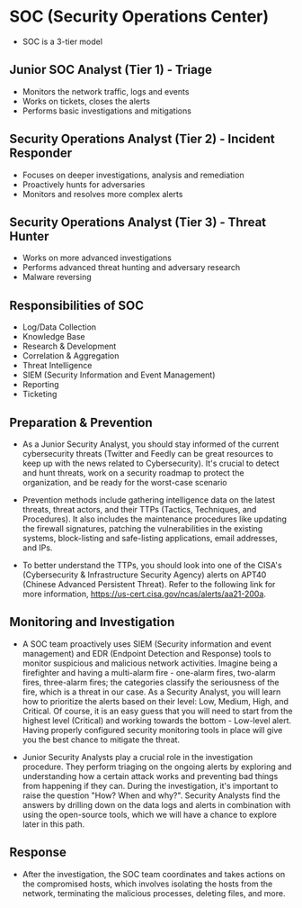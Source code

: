 # SOC (Security Operations Center) 

- SOC is a 3-tier model


## Junior SOC Analyst (Tier 1) - Triage
- Monitors the network traffic, logs and events
- Works on tickets, closes the alerts
- Performs basic investigations and mitigations

## Security Operations Analyst (Tier 2) - Incident Responder
- Focuses on deeper investigations, analysis and remediation
- Proactively hunts for adversaries
- Monitors and resolves more complex alerts

## Security Operations Analyst (Tier 3) - Threat Hunter
- Works on more advanced investigations
- Performs advanced threat hunting and adversary research
- Malware reversing

## Responsibilities of SOC
- Log/Data Collection
- Knowledge Base
- Research & Development
- Correlation & Aggregation
- Threat Intelligence
- SIEM (Security Information and Event Management)
- Reporting
- Ticketing

## Preparation & Prevention

- As a Junior Security Analyst, you should stay informed of the current cybersecurity threats (Twitter and Feedly can be great resources to keep up with the news related to Cybersecurity). It's crucial to detect and hunt threats, work on a security roadmap to protect the organization, and be ready for the worst-case scenario

- Prevention methods include gathering intelligence data on the latest threats, threat actors, and their TTPs (Tactics, Techniques, and Procedures). It also includes the maintenance procedures like updating the firewall signatures, patching the vulnerabilities in the existing systems, block-listing and safe-listing applications, email addresses, and IPs. 

- To better understand the TTPs, you should look into one of the CISA's (Cybersecurity & Infrastructure Security Agency) alerts on APT40 (Chinese Advanced Persistent Threat). Refer to the following link for more information, https://us-cert.cisa.gov/ncas/alerts/aa21-200a. 

## Monitoring and Investigation

- A SOC team proactively uses SIEM (Security information and event management) and EDR (Endpoint Detection and Response) tools to monitor suspicious and malicious network activities. Imagine being a firefighter and having a multi-alarm fire - one-alarm fires, two-alarm fires, three-alarm fires; the categories classify the seriousness of the fire, which is a threat in our case. As a Security Analyst, you will learn how to prioritize the alerts based on their level: Low, Medium, High, and Critical. Of course, it is an easy guess that you will need to start from the highest level (Critical) and working towards the bottom - Low-level alert. Having properly configured security monitoring tools in place will give you the best chance to mitigate the threat. 

- Junior Security Analysts play a crucial role in the investigation procedure. They perform triaging on the ongoing alerts by exploring and understanding how a certain attack works and preventing bad things from happening if they can. During the investigation, it's important to raise the question "How? When and why?". Security Analysts find the answers by drilling down on the data logs and alerts in combination with using the open-source tools, which we will have a chance to explore later in this path. 



## Response

- After the investigation, the SOC team coordinates and takes actions on the compromised hosts, which involves isolating the hosts from the network, terminating the malicious processes, deleting files, and more. 


